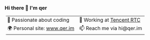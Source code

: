 ### Hi there 👋 I'm qer

<!--
**wbxl2000/wbxl2000** is a ✨ _special_ ✨ repository because its `README.md` (this file) appears on your GitHub profile.
[![Anurag's GitHub stats](https://github-readme-stats.vercel.app/api?username=wbxl2000)](https://github.com/anuraghazra/github-readme-stats)
https://github.com/anuraghazra/github-readme-stats/blob/master/docs/readme_cn.md

Here are some ideas to get you started:

- 🔭 I’m currently working on ...
- 🌱 I’m currently learning ...
- 👯 I’m looking to collaborate on ...
- 🤔 I’m looking for help with ...
- 💬 Ask me about ...
- 📫 How to reach me: ...
- 😄 Pronouns: ...
- ⚡ Fun fact: ...
-->

<table style="border-collapse: collapse; border-radius: 0.375rem;">
  <tr>
    <td>💖 Passionate about coding</td>
    <td>🌱 Working at <a href="https://github.com/LiteAVSDK/TRTC_Web/">Tencent RTC</a></td>
  </tr>
  <tr>
    <td>🌍 Personal site: <a href="https://qer.im">www.qer.im</a></td>
    <td>📫 Reach me via hi@qer.im</td>
  </tr>
</table>


<!-- [![Top Langs](https://github-readme-stats.vercel.app/api/top-langs/?username=anuraghazra)](https://github.com/anuraghazra/github-readme-stats) -->
